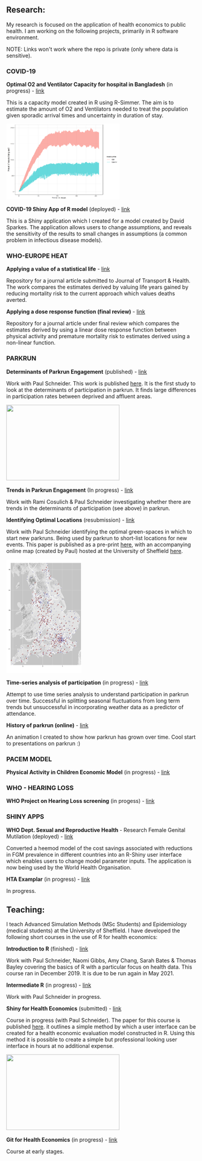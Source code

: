 ## Research:

My research is focused on the application of health economics to public health. I am working on the following projects, primarily in R software environment.

NOTE: Links won't work where the repo is private (only where data is sensitive).

### COVID-19

**Optimal O2 and Ventilator Capacity for hospital in Bangladesh** (in progress) - [link](https://github.com/RobertASmith/covid_bangladesh)

This is a capacity model created in R using R-Simmer. The aim is to estimate the amount of O2 and Ventilators needed to treat the population given sporadic arrival times and uncertainty in duration of stay.

<img src="https://github.com/RobertASmith/covid_bangladesh/blob/master/outputs/resource_use.png" width="300" height="200">

**COVID-19 Shiny App of R model** (deployed) - [link](https://github.com/RobertASmith/covid19_shiny)

This is a Shiny application which I created for a model created by David Sparkes. The application allows users to change assumptions, and reveals the sensitivity of the results to small changes in assumptions (a common problem in infectious disease models). 

### WHO-EUROPE HEAT

**Applying a value of a statistical life** - [link](https://github.com/RobertASmith/heat_vsly_public)

Repository for a journal article submitted to Journal of Transport & Health. The work compares the estimates derived by valuing life years gained by reducing mortality risk to the current approach which values deaths averted. 

**Applying a dose response function (final review)** - [link](https://github.com/RobertASmith/HEAT_DRF)

Repository for a journal article under final review which compares the estimates derived by using a linear dose response function between physical activity and premature mortality risk to estimates derived using a non-linear function. 

### PARKRUN

**Determinants of Parkrun Engagement** (published) - [link](https://github.com/ScHARR-PHEDS/DoPE_Public)

Work with Paul Schneider. This work is published [here](https://wellcomeopenresearch.org/articles/5-9). It is the first study to look at the determinants of participation in parkrun. It finds large differences in participation rates between deprived and affluent areas.

<img src="https://github.com/ScHARR-PHEDS/DoPE_Public/blob/master/output/colour_plot.png" width="300" height="200">

**Trends in Parkrun Engagement** (In progress) - [link](https://github.com/ScHARR-PHEDS/attachment3_parkrun)

Work with Rami Cosulich & Paul Schneider investigating whether there are trends in the determinants of participation (see above) in parkrun.

**Identifying Optimal Locations** (resubmission) - [link](https://github.com/ScHARR-PHEDS/iolmap_revision)

Work with Paul Schneider identifying the optimal green-spaces in which to start new parkruns. Being used by parkrun to short-list locations for new events. This paper is published as a pre-print [here](https://www.medrxiv.org/content/10.1101/19004143v1.full.pdf), with an accompanying online map (created by Paul) hosted at the University of Sheffield [here](http://iol-map.shef.ac.uk/).

<img src="https://github.com/bitowaqr/iolmap_analysis/blob/master/output/runs_map_static.jpeg" width="200" height="300">

**Time-series analysis of participation** (in progress) - [link](https://github.com/RobertASmith/parkruntimeseries)

Attempt to use time series analysis to understand participation in parkrun over time. Successful in splitting seasonal fluctuations from long term trends but unsuccessful in incorporating weather data as a predictor of attendance.

**History of parkrun (online)** - [link](https://github.com/RobertASmith/history_of_parkrun)

An animation I created to show how parkrun has grown over time. Cool start to presentations on parkrun :)

### PACEM MODEL

**Physical Activity in Children Economic Model** (in progress) - [link](https://github.com/RobertASmith/pacemodel)

### WHO - HEARING LOSS

**WHO Project on Hearing Loss screening** (in progess) - [link](https://github.com/RobertASmith/hearing_loss)

### SHINY APPS

**WHO Dept. Sexual and Reproductive Health** -  Research Female Genital Mutilation (deployed) - [link](https://www.who.int/news-room/q-a-detail/fgm-cost-calculator)

Converted a heemod model of the cost savings associated with reductions in FGM prevalence in different countries into an R-Shiny user interface which enables users to change model parameter inputs. The application is now being used by the World Health Organisation.

**HTA Examplar** (in progress) - [link](https://github.com/RobertASmith/DOAC_Shiny)

In progress.

## Teaching:

I teach Advanced Simulation Methods (MSc Students) and Epidemiology (medical students) at the University of Sheffield. I have developed the following short courses in the use of R for health economics:

**Introduction to R** (finished) - [link](https://github.com/RobertASmith/Intro_to_R)

Work with Paul Schneider, Naomi Gibbs, Amy Chang, Sarah Bates & Thomas Bayley covering the basics of R with a particular focus on health data. This course ran in December 2019. It is due to be run again in May 2021.

**Intermediate R** (in progress) - [link](https://github.com/RobertASmith/Intermediate_R)

Work with Paul Schneider in progress.

**Shiny for Health Economics** (submitted) - [link](https://github.com/RobertASmith/healthecon_shiny)

Course in progress (with Paul Schneider). The paper for this course is published [here](https://wellcomeopenresearch.org/articles/5-69). it outlines a simple method by which a user interface can be created for a health economic evaluation model constructed in R. Using this method it is possible to create a simple but professional looking user interface in hours at no additional expense.

<img src="https://github.com/RobertASmith/healthecon_shiny/blob/master/Tutorial/shiny_function_app.png" width="300" height="200">

**Git for Health Economics** (in progress) - [link](https://github.com/RobertASmith/teachGit)

Course at early stages.
